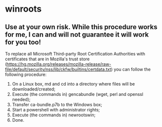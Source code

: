 # winroots

## Use at your own risk. While this procedure works for me, I can and will not guarantee it will work for you too!

To replace all Microsoft Third-party Root Certification Authorities with certificates that are in Mozilla's trust store (https://hg.mozilla.org/releases/mozilla-release/raw-file/default/security/nss/lib/ckfw/builtins/certdata.txt) you can follow the following procedure:

1. On a Linux box, md and cd into a directory where files will be downloaded/created;
2. Execute (the commands in) gencabundle (wget, perl and openssl needed);
3. Transfer ca-bundle.p7b to the Windows box;
4. Start a powershell with administrator rights;
5. Execute (the commands in) newrootswin;
6. Done.
